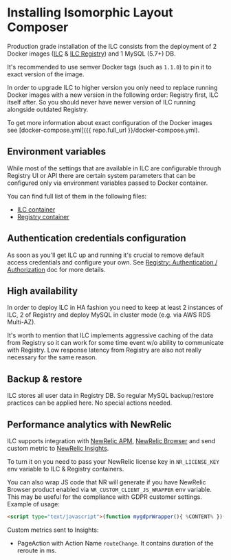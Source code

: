 # Installing Isomorphic Layout Composer

Production grade installation of the ILC consists from the deployment of 2 Docker images 
([ILC](https://hub.docker.com/r/namecheap/ilc) & [ILC Registry](https://hub.docker.com/r/namecheap/ilc_registry)) 
and 1 MySQL (5.7+) DB. 

It's recommended to use semver Docker tags (such as `1.1.0`) to pin it to exact version of the image.

In order to upgrade ILC to higher version you only need to replace running Docker images with a new version 
in the following order: Registry first, ILC itself after. 
So you should never have newer version of ILC running alongside outdated Registry. 

To get more information about exact configuration of the Docker images see [docker-compose.yml]({{ repo.full_url }}/docker-compose.yml).

## Environment variables

While most of the settings that are available in ILC are configurable through Registry UI or API there are certain system
parameters that can be configured only via environment variables passed to Docker container.

You can find full list of them in the following files:

* [ILC container](https://github.com/namecheap/ilc/blob/master/ilc/config/custom-environment-variables.json5)
* [Registry container](https://github.com/namecheap/ilc/blob/master/registry/config/custom-environment-variables.ts)

## Authentication credentials configuration

As soon as you'll get ILC up and running it's crucial to remove default access credentials and configure your own.
See [Registry: Authentication / Authorization](./registry.md#authentication-authorization) doc for more details.

## High availability

In order to deploy ILC in HA fashion you need to keep at least 2 instances of ILC, 2 of Registry and deploy MySQL in cluster mode (e.g. via AWS RDS Multi-AZ).

It's worth to mention that ILC implements aggressive caching of the data from Registry so it can work for some time event w/o 
ability to communicate with Registry. Low response latency from Registry are also not really necessary for the same reason.


## Backup & restore

ILC stores all user data in Registry DB. So regular MySQL backup/restore practices can be applied here. 
No special actions needed.

## Performance analytics with NewRelic

ILC supports integration with [NewRelic APM](https://newrelic.com/products/application-monitoring), 
[NewRelic Browser](https://newrelic.com/products/browser-monitoring) and send custom metric to 
[NewRelic Insights](https://newrelic.com/products/insights). 
 
To turn it on you need to pass your NewRelic license key in `NR_LICENSE_KEY` env variable to ILC & Registry containers.

You can also wrap JS code that NR will generate if you have NewRelic Browser product enabled via `NR_CUSTOM_CLIENT_JS_WRAPPER`
env variable. This may be useful for the compliance with GDPR customer settings. Example of usage:
```html
<script type="text/javascript">(function mygdprWrapper(){ %CONTENT% })()</script>`
```

Custom metrics sent to Insights:
* PageAction with Action Name `routeChange`. It contains duration of the reroute in ms.